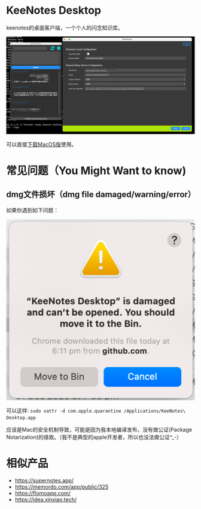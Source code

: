 # KeeNotes Desktop

keenotes的桌面客户端，一个个人的闪念知识库。

![](images/10631610357372_.pic_hd.jpg)

可以直接[下载MacOS版](https://github.com/keevol/keenotes-desktop/releases)使用。


# 常见问题（You Might Want to know)

## dmg文件损坏（dmg file damaged/warning/error）

如果你遇到如下问题：

![](images/dmg-damaged.png)

可以这样: `sudo xattr -d com.apple.quarantine /Applications/KeeNotes\ Desktop.app`

应该是Mac的安全机制导致，可能是因为我本地编译发布，没有做公证(Package Notarization)的缘故。（我不是典型的apple开发者，所以也没法做公证^_-）

# 相似产品

- https://supernotes.app/
- https://memordo.com/app/public/325
- https://flomoapp.com/
- https://idea.xinxiao.tech/


